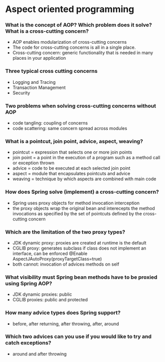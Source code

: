 # Aspect oriented programming #

### What is the concept of AOP? Which problem does it solve? What is a cross-cutting concern? ###

- AOP enables modularization of cross-cutting concerns
- The code for cross-cutting concerns is all in a single place.
- Cross-cutting concern: generic functionality that is needed in many places in your application

### Three typical cross cutting concerns ###

- Logging and Tracing
- Transaction Management
- Security

### Two problems when solving cross-cutting concerns without AOP ###

- code tangling: coupling of concerns
- code scattering: same concern spread across modules

### What is a pointcut, join point, advice, aspect, weaving? ###

- pointcut = expression that selects one or more join points
- join point = a point in the execution of a program such as a method call or exception thrown
- advice = code to be executed at each selected join point
- aspect = module that encapsulates pointcuts and advice
- weaving = technique by which aspects are combined with main code


### How does Spring solve (implement) a cross-cutting concern? ###

- Spring uses proxy objects for method invocation interception
- the proxy objects wrap the original bean and interecepts the method invocations as specified by the set of pointcuts defined by the cross-cutting concern

### Which are the limitation of the two proxy types? ###

- JDK dynamic proxy: proxies are created at runtime is the default
- CGLIB proxy: generates subclass if class does not implement an interface, can be enforced @Enable AspectJAutoProxy(proxyTargetClass=true)
- both cannot: invocation of advices methods on self

### What visibility must Spring bean methods have to be proxied using Spring AOP? ###

- JDK dynamic proxies: public
- CGLIB proxies: public and protected

### How many advice types does Spring support? ###

- before, after returning, after throwing, after, around

### Which two advices can you use if you would like to try and catch exceptions? ###

- around and after throwing

###  ###

###  ###

###  ###

###  ###

###  ###

###  ###

###  ###

###  ###

###  ###

###  ###

###  ###

###  ###

###  ###

###  ###

###  ###
